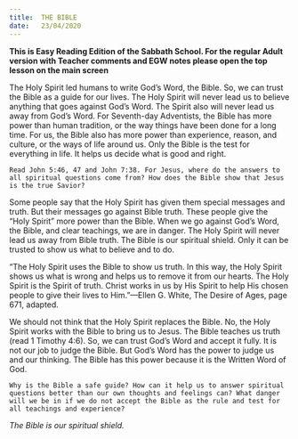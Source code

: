 ```yaml
---
title:  THE BIBLE
date:   23/04/2020
---
```


**This is Easy Reading Edition of the Sabbath School. For the regular Adult version with Teacher comments and EGW notes please open the top lesson on the main screen** 

The Holy Spirit led humans to write God’s Word, the Bible. So, we can trust the Bible as a guide for our lives. The Holy Spirit will never lead us to believe anything that goes against God’s Word. The Spirit also will never lead us away from God’s Word. For Seventh-day Adventists, the Bible has more power than human tradition, or the way things have been done for a long time. For us, the Bible also has more power than experience, reason, and culture, or the ways of life around us. Only the Bible is the test for everything in life. It helps us decide what is good and right.

`Read John 5:46, 47 and John 7:38. For Jesus, where do the answers to all spiritual questions come from? How does the Bible show that Jesus is the true Savior?`

Some people say that the Holy Spirit has given them special messages and truth. But their messages go against Bible truth. These people give the “Holy Spirit” more power than the Bible. When we go against God’s Word, the Bible, and clear teachings, we are in danger. The Holy Spirit will never lead us away from Bible truth. The Bible is our spiritual shield. Only it can be trusted to show us what to believe and to do.

“The Holy Spirit uses the Bible to show us truth. In this way, the Holy Spirit shows us what is wrong and helps us to remove it from our hearts. The Holy Spirit is the Spirit of truth. Christ works in us by His Spirit to help His chosen people to give their lives to Him.”—Ellen G. White, The Desire of Ages, page 671, adapted.

We should not think that the Holy Spirit replaces the Bible. No, the Holy Spirit works with the Bible to bring us to Jesus. The Bible teaches us truth (read 1 Timothy 4:6). So, we can trust God’s Word and accept it fully. It is not our job to judge the Bible. But God’s Word has the power to judge us and our thinking. The Bible has this power because it is the Written Word of God.

`Why is the Bible a safe guide? How can it help us to answer spiritual questions better than our own thoughts and feelings can? What danger will we be in if we do not accept the Bible as the rule and test for all teachings and experience?`

_The Bible is our spiritual shield._
